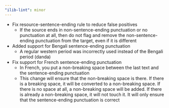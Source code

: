 ```yaml
---
"ilib-lint": minor
---
```


- Fix resource-sentence-ending rule to reduce false positives
  - If the source ends in non-sentence-ending punctuation or
    no punctuation at all, then do not flag and remove the
    non-sentence-ending punctuation from the target, even if
    it is different
- Added support for Bengali sentence-ending punctuation
  - A regular western period was incorrectly used instead of
    the Bengali period (danda) 
- Fix support for French sentence-ending punctuation
  - In French, you put a non-breaking space between the
    last text and the sentence-ending punctuation
  - This change will ensure that the non-breaking space is
    there. If there is a breaking space, it will be converted to
    a non-breaking space. If there is no space at all, a
    non-breaking space will be added. If there is already a
    non-breaking space, it will not touch it. It will only
    ensure that the sentence-ending punctuation is correct

